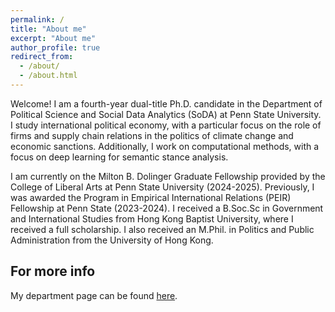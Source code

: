 ```yaml
---
permalink: /
title: "About me"
excerpt: "About me"
author_profile: true
redirect_from: 
  - /about/
  - /about.html
---
```


Welcome! I am a fourth-year dual-title Ph.D. candidate in the Department of Political Science and Social Data Analytics (SoDA) at Penn State University. I study international political economy, with a particular focus on the role of firms and supply chain relations in the politics of climate change and economic sanctions. Additionally, I work on computational methods, with a focus on deep learning for semantic stance analysis.

I am currently on the Milton B. Dolinger Graduate Fellowship provided by the College of Liberal Arts at Penn State University (2024-2025). Previously, I was awarded the Program in Empirical International Relations (PEIR) Fellowship at Penn State (2023-2024). I received a B.Soc.Sc in Government and International Studies from Hong Kong Baptist University, where I received a full scholarship. I also received an M.Phil. in Politics and Public Administration from the University of Hong Kong. 





For more info
------
My department page can be found [here](https://polisci.la.psu.edu/people/lkz5164/). 

